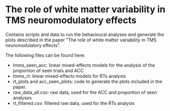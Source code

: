 # The role of white matter variability in TMS neuromodulatory effects

 Contains scripts and data to run the behavioural analyses and generate the plots described in the paper "The role of white matter variability in TMS neuromodulatory effects".

The following files can be found here: 

- lmms_seen_acc: linear mixed-effects models for the analysis of the proportion of seen trials and ACC
- lmms_rt: linear mixed-effects models for RTs analysis
- rt_plots and acc_seen_plots: code to generate the plots included in the paper.
- raw_data_all.csv: raw data, used for the ACC and proportion of seen analyses
- rt_filtered.csv: filtered raw data, used for the RTs analysis
